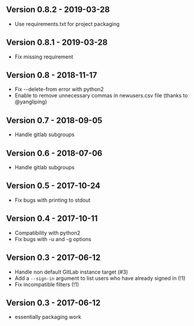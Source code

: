 ## Version 0.8.2 - 2019-03-28

- Use requirements.txt for project packaging

## Version 0.8.1 - 2019-03-28

- Fix missing requirement

## Version 0.8 - 2018-11-17

- Fix --delete-from error with python2
- Enable to remove unnecessary commas in newusers.csv file (thanks to @yangliping)

## Version 0.7 - 2018-09-05

- Handle gitlab subgroups

## Version 0.6 - 2018-07-06

- Handle gitlab subgroups

## Version 0.5 - 2017-10-24

- Fix bugs with printing to stdout

## Version 0.4 - 2017-10-11

- Compatibility with python2
- Fix bugs with -u and -g options

## Version 0.3 - 2017-06-12

- Handle non default GitLab instance target (#3)
- Add a `--sign-in` argument to list users who have already signed in (!1)
- Fix incompatible filters (!1)

## Version 0.3 - 2017-06-12

- essentially packaging work
